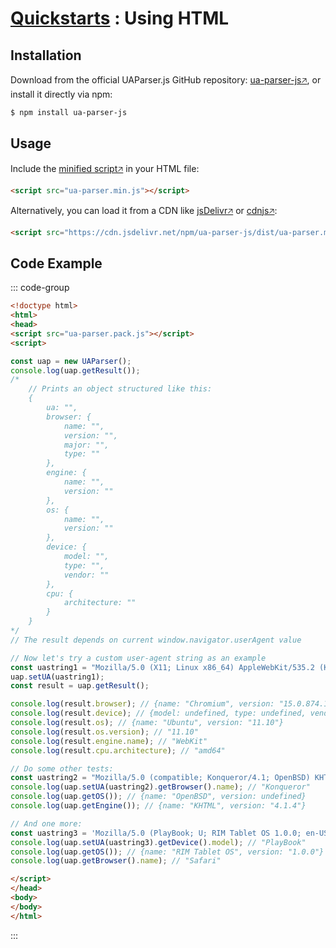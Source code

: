 # [Quickstarts](/intro/quick-start/quick-start) : Using HTML

## Installation

Download from the official UAParser.js GitHub repository: [ua-parser-js🡥](https://github.com/faisalman/ua-parser-js/), or install it directly via npm:

```sh [npm]
$ npm install ua-parser-js
```

## Usage

Include the [minified script🡥](https://github.com/faisalman/ua-parser-js/raw/refs/heads/master/dist/ua-parser.pack.js) in your HTML file:

```html
<script src="ua-parser.min.js"></script>
```
Alternatively, you can load it from a CDN like [jsDelivr🡥](https://cdn.jsdelivr.net/npm/ua-parser-js/src/ua-parser.min.js) or [cdnjs🡥](https://cdnjs.com/libraries/UAParser.js):

```html
<script src="https://cdn.jsdelivr.net/npm/ua-parser-js/dist/ua-parser.min.js"></script>
```

## Code Example

::: code-group

```html [index.html]
<!doctype html>
<html>
<head>
<script src="ua-parser.pack.js"></script>
<script>

const uap = new UAParser();
console.log(uap.getResult());
/*
    // Prints an object structured like this:
    {
        ua: "",
        browser: {
            name: "",
            version: "",
            major: "",
            type: ""
        },
        engine: {
            name: "",
            version: ""
        },
        os: {
            name: "",
            version: ""
        },
        device: {
            model: "",
            type: "",
            vendor: ""
        },
        cpu: {
            architecture: ""
        }
    }
*/
// The result depends on current window.navigator.userAgent value

// Now let's try a custom user-agent string as an example
const uastring1 = "Mozilla/5.0 (X11; Linux x86_64) AppleWebKit/535.2 (KHTML, like Gecko) Ubuntu/11.10 Chromium/15.0.874.106 Chrome/15.0.874.106 Safari/535.2";
uap.setUA(uastring1);
const result = uap.getResult();

console.log(result.browser); // {name: "Chromium", version: "15.0.874.106", major: "15", type: undefined}
console.log(result.device); // {model: undefined, type: undefined, vendor: undefined}
console.log(result.os); // {name: "Ubuntu", version: "11.10"}
console.log(result.os.version); // "11.10"
console.log(result.engine.name); // "WebKit"
console.log(result.cpu.architecture); // "amd64"

// Do some other tests:
const uastring2 = "Mozilla/5.0 (compatible; Konqueror/4.1; OpenBSD) KHTML/4.1.4 (like Gecko)";
console.log(uap.setUA(uastring2).getBrowser().name); // "Konqueror"
console.log(uap.getOS()); // {name: "OpenBSD", version: undefined}
console.log(uap.getEngine()); // {name: "KHTML", version: "4.1.4"}

// And one more:
const uastring3 = 'Mozilla/5.0 (PlayBook; U; RIM Tablet OS 1.0.0; en-US) AppleWebKit/534.11 (KHTML, like Gecko) Version/7.1.0.7 Safari/534.11';
console.log(uap.setUA(uastring3).getDevice().model); // "PlayBook"
console.log(uap.getOS()); // {name: "RIM Tablet OS", version: "1.0.0"}
console.log(uap.getBrowser().name); // "Safari"

</script>
</head>
<body>
</body>
</html>
```

:::